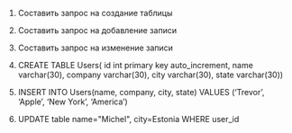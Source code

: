 ﻿1. Составить запрос на создание таблицы 
2. Составить запрос на добавление записи
3. Составить запрос на изменение записи

1. CREATE TABLE Users(
id int primary key auto_increment, name varchar(30), company varchar(30), city varchar(30), 
state varchar(30))

2. INSERT INTO Users(name, company, city, state) VALUES (‘Trevor’, ‘Apple’, ‘New York’, ‘America’)

3. UPDATE table name="Michel", city=Estonia WHERE user_id
